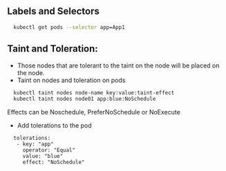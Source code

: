 ## Labels and Selectors

```sh
  kubectl get pods --selector app=App1 
```


## Taint and Toleration:

- Those nodes that are tolerant to the taint on the node will be placed on the node. 
- Taint on nodes and toleration on pods 

```sh
  kubectl taint nodes node-name key:value:taint-effect
  kubectl taint nodes node01 app:blue:NoSchedule 
``` 

Effects can be Noschedule, PreferNoSchedule or NoExecute 

- Add tolerations to the pod

```
  tolerations:
   - key: "app"
     operator: "Equal"
     value: "blue"
     effect: "NoSchedule"
 ```

